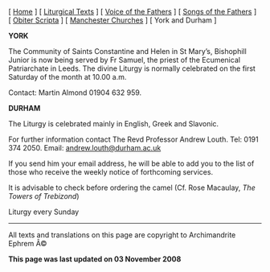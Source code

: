 \[ [Home](index.md) \] \[ [Liturgical Texts](liturgic.md) \] \[ [Voice of the Fathers](voiceof.md) \] \[ [Songs of the Fathers](songsof.md) \] \[ [Obiter Scripta](obiter_scripta.md) \] \[ [Manchester Churches](manchester_churches.md) \] \[ York and Durham \]

**YORK**

The Community of Saints Constantine and Helen in St Mary’s, Bishophill Junior is now being served by Fr Samuel, the priest of the Ecumenical Patriarchate in Leeds. The divine Liturgy is normally celebrated on the first Saturday of the month at 10.00 a.m.

Contact: Martin Almond 01904 632 959.

**DURHAM**

The Liturgy is celebrated mainly in English, Greek and Slavonic.

For further information contact The Revd Professor Andrew Louth. Tel: 0191 374 2050. Email: [andrew.louth@durham.ac.uk](mailto:almondmar@excite.co.uk)

If you send him your email address, he will be able to add you to the list of those who receive the weekly notice of forthcoming services.

It is advisable to check before ordering the camel (Cf. Rose Macaulay, *The Towers of Trebizond*)

Liturgy every Sunday

------------------------------------------------------------------------

All texts and translations on this page are copyright to
Archimandrite Ephrem Â©

**This page was last updated on 03 November 2008**
